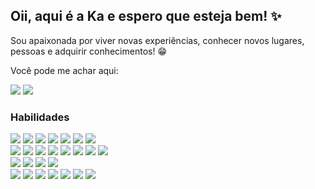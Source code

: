 ## Oii, aqui é a Ka e espero que esteja bem! ✨

Sou apaixonada por viver novas experiências, conhecer novos lugares, pessoas e adquirir conhecimentos! 😁

Você pode me achar aqui:

<a href="mailto:kassia.grj@gmail.com"><img  src="https://img.shields.io/badge/Gmail-D14836?style=for-the-badge&logo=gmail&logoColor=white" target="_blank"></a>
<a href="https://www.linkedin.com/in/kassiarauenjayme/" target="_blank"><img  src="https://img.shields.io/badge/LinkedIn-0077B5?style=for-the-badge&logo=linkedin&logoColor=white" target="_blank"></a>

### Habilidades

<div>
  <img src="https://img.shields.io/badge/HTML5-E34F26?style=for-the-badge&logo=html5&logoColor=white">
  <img src="https://img.shields.io/badge/CSS-239120?&style=for-the-badge&logo=css3&logoColor=white">
  <img src="https://img.shields.io/badge/JavaScript-F7DF1E?style=for-the-badge&logo=javascript&logoColor=black">
  <img src="https://img.shields.io/badge/React-20232A?style=for-the-badge&logo=react&logoColor=61DAFB">
  <img src="https://img.shields.io/badge/styled--components-DB7093?style=for-the-badge&logo=styled-components&logoColor=white">
  <img src="https://img.shields.io/badge/Material--UI-0081CB?style=for-the-badge&logo=material-ui&logoColor=white">
  <img src="https://img.shields.io/badge/-cypress-%23E5E5E5?style=for-the-badge&logo=cypress&logoColor=058a5e">
</div>
<div>
  <img src="https://img.shields.io/badge/Node.js-43853D?style=for-the-badge&logo=node.js&logoColor=white">
  <img src="https://img.shields.io/badge/Python-3776AB?style=for-the-badge&logo=python&logoColor=white">
  <img src="https://img.shields.io/badge/TypeScript-007ACC?style=for-the-badge&logo=typescript&logoColor=white">
  <img src="https://img.shields.io/badge/Express.js-404D59?style=for-the-badge">
  <img src="https://img.shields.io/badge/FastAPI-005571?style=for-the-badge&logo=fastapi">
  <img src="https://img.shields.io/badge/NPM-%23000000.svg?style=for-the-badge&logo=npm&logoColor=white">
  <img src="https://img.shields.io/badge/redis-%23DD0031.svg?style=for-the-badge&logo=redis&logoColor=white">
  <img src="https://img.shields.io/badge/Jest-323330?style=for-the-badge&logo=Jest&logoColor=white">
</div>
<div>
  <img src="https://img.shields.io/badge/PostgreSQL-316192?style=for-the-badge&logo=postgresql&logoColor=white">
  <img src="https://img.shields.io/badge/MongoDB-4EA94B?style=for-the-badge&logo=mongodb&logoColor=white">
  <img src="https://img.shields.io/badge/MySQL-00000F?style=for-the-badge&logo=mysql&logoColor=white">
  <img src="https://img.shields.io/badge/Prisma-3982CE?style=for-the-badge&logo=Prisma&logoColor=white">
</div>
<div>  
  <img src="https://img.shields.io/badge/docker-%230db7ed.svg?style=for-the-badge&logo=docker&logoColor=white">
  <img src="https://img.shields.io/badge/ESLint-4B3263?style=for-the-badge&logo=eslint&logoColor=white">
  <img src="https://img.shields.io/badge/Postman-FF6C37?style=for-the-badge&logo=postman&logoColor=white">  
  <img src="https://img.shields.io/badge/vercel-%23000000.svg?style=for-the-badge&logo=vercel&logoColor=white">           
  <img src="https://img.shields.io/badge/Heroku-430098?style=for-the-badge&logo=heroku&logoColor=white">
  <img src="https://img.shields.io/badge/Amazon_AWS-232F3E?style=for-the-badge&logo=amazon-aws&logoColor=white">
  <img src="https://img.shields.io/badge/json%20web%20tokens-323330?style=for-the-badge&logo=json-web-tokens&logoColor=pink">
</div>

<!-- This content will not appear in the rendered Markdown 
<div>
<a href="https://github.com/kassiajrauen">
<img heigth="180em" src="https://github-readme-stats.vercel.app/api?username=kassiajrauen&show_icons=true&theme=dracula&include_all_commits=true&count_private=true"/>
<img heigth="180em" src="https://github-readme-stats.vercel.app/api/top-langs/?username=kassiajrauen&layout=compact&langs-count=16&theme=dracula"/>
</div> -->


